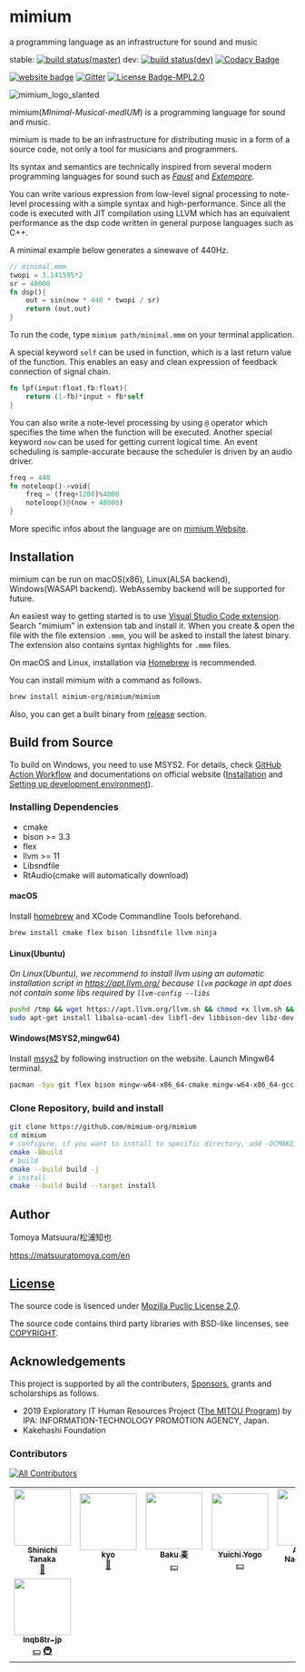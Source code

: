 # mimium

a programming language as an infrastructure for sound and music

stable: [![build status(master)](https://github.com/mimium-org/mimium/workflows/build%20&%20test/badge.svg?branch=master)](https://github.com/mimium-org/mimium/actions) dev: [![build status(dev)](https://github.com/mimium-org/mimium/workflows/build%20&%20test/badge.svg?branch=dev)](https://github.com/mimium-org/mimium/actions) [![Codacy Badge](https://app.codacy.com/project/badge/Grade/a7171f079d2b4439971513b6358c5a35)](https://www.codacy.com/gh/mimium-org/mimium/dashboard?utm_source=github.com&amp;utm_medium=referral&amp;utm_content=mimium-org/mimium&amp;utm_campaign=Badge_Grade)

[![website badge](https://img.shields.io/badge/mimium.org-Website-d6eff7)](https://mimium.org) [![Gitter](https://badges.gitter.im/mimium-dev/community.svg)](https://gitter.im/mimium-dev/community?utm_source=badge&utm_medium=badge&utm_campaign=pr-badge) [![License Badge-MPL2.0](https://img.shields.io/badge/LICENSE-MPLv2.0-blue)](./LICENSE.md)

![mimium_logo_slanted](./mimium_logo_slant.svg)

mimium(*MInimal-Musical-medIUM*) is a programming language for sound and music.

mimium is made to be an infrastructure for distributing music in a form of a source code, not only a tool for musicians and programmers.

Its syntax and semantics are technically inspired from several modern programming languages for sound such as *[Faust](https://faust.grame.fr)* and *[Extempore](https://extemporelang.github.io/)*.

You can write various expression from low-level signal processing to note-level processing with a simple syntax and high-performance.
Since all the code is executed with JIT compilation using LLVM which has an equivalent performance as the dsp code written in general purpose languages such as C++.

A minimal example below generates a sinewave of 440Hz.

```rust
// minimal.mmm
twopi = 3.141595*2
sr = 48000
fn dsp(){
    out = sin(now * 440 * twopi / sr)
    return (out,out)
}
```

To run the code, type `mimium path/minimal.mmm` on your terminal application.

A special keyword `self` can be used in function, which is a last return value of the function.
This enables an easy and clean expression of feedback connection of signal chain.

```rust
fn lpf(input:float,fb:float){    
    return (1-fb)*input + fb*self
}
```

You can also write a note-level processing by using `@` operator which specifies the time when the function will be executed. Another special keyword `now` can be used for getting current logical time.
An event scheduling is sample-accurate because the scheduler is driven by an audio driver.

```rust
freq = 440
fn noteloop()->void{
    freq = (freq+1200)%4000
    noteloop()@(now + 48000)
}
```

More specific infos about the language are on [mimium Website](https://mimium.org).

## Installation

mimium can be run on macOS(x86), Linux(ALSA backend), Windows(WASAPI backend). WebAssemby backend will be supported for future.

An easiest way to getting started is to use [Visual Studio Code extension](https://marketplace.visualstudio.com/items?itemName=mimium-org.mimium-language). Search "mimium" in extension tab and install it. When you create & open the file with the file extension `.mmm`, you will be asked to install the latest binary. The extension also contains syntax highlights for `.mmm` files.

On macOS and Linux, installation via [Homebrew](https://brew.sh/) is recommended.

You can install mimium with a command as follows.

```sh
brew install mimium-org/mimium/mimium
```

Also, you can get a built binary from [release](https://github.com/mimium-org/mimium/releases) section.
## Build from Source

To build on Windows, you need to use MSYS2. For details, check [GitHub Action Workflow](https://github.com/mimium-org/mimium/blob/dev/.github/workflows/build_and_test.yml) and documentations on official website ([Installation](https://mimium.org/en/docs/users-guide/getting-started/installation/) and [Setting up development environment](https://mimium.org/en/docs/developers-guide/setup-development-environments/)).
### Installing Dependencies

- cmake
- bison >= 3.3
- flex
- llvm >= 11
- Libsndfile
- RtAudio(cmake will automatically download)

#### macOS

Install [homebrew](https://brew.sh) and XCode Commandline Tools beforehand.

```sh
brew install cmake flex bison libsndfile llvm ninja
```

#### Linux(Ubuntu)

*On Linux(Ubuntu), we recommend to install llvm using an automatic installation script in https://apt.llvm.org/ because `llvm` package in apt does not contain some libs required by `llvm-config --libs`*

```sh
pushd /tmp && wget https://apt.llvm.org/llvm.sh && chmod +x llvm.sh && sudo ./llvm.sh && popd
sudo apt-get install libalsa-ocaml-dev libfl-dev libbison-dev libz-dev libvorbis-dev libsndfile-dev libopus-dev gcc-9 ninja-build
```

#### Windows(MSYS2,mingw64)

Install [msys2](https://www.msys2.org/) by following instruction on the website. Launch Mingw64 terminal.

```sh
pacman -Syu git flex bison mingw-w64-x86_64-cmake mingw-w64-x86_64-gcc mingw64/mingw-w64-x86_64-libsndfile mingw64/mingw-w64-x86_64-opus mingw-w64-x86_64-ninja mingw-w64-x86_64-llvm
```

### Clone Repository, build and install

```sh
git clone https://github.com/mimium-org/mimium
cd mimium
# configure. if you want to install to specific directory, add -DCMAKE_INSTALL_PREFIX=/your/directory
cmake -Bbuild
# build
cmake --build build -j
# install
cmake --build build --target install
```
## Author

Tomoya Matsuura/松浦知也

<https://matsuuratomoya.com/en>

## [License](LICENSE.md)

The source code is lisenced under [Mozilla Puclic License 2.0](LICENSE.md).

The source code contains third party libraries with BSD-like lincenses, see [COPYRIGHT](./COPYRIGHT).

## Acknowledgements

This project is supported by all the contributers, [Sponsors](https://github.com/sponsors/tomoyanonymous), grants and scholarships as follows.

- 2019 Exploratory IT Human Resources Project ([The MITOU Program](https://www.ipa.go.jp/jinzai/mitou/portal_index.html)) by IPA: INFORMATION-TECHNOLOGY PROMOTION AGENCY, Japan.
- Kakehashi Foundation

### Contributors

<!-- ALL-CONTRIBUTORS-BADGE:START - Do not remove or modify this section -->
[![All Contributors](https://img.shields.io/badge/all_contributors-8-orange.svg?style=flat-square)](#contributors-)
<!-- ALL-CONTRIBUTORS-BADGE:END --> 

	
<!-- ALL-CONTRIBUTORS-LIST:START - Do not remove or modify this section -->
<!-- prettier-ignore-start -->
<!-- markdownlint-disable -->
<table>
  <tr>
    <td align="center"><a href="https://t-sin.github.io"><img src="https://avatars.githubusercontent.com/u/4403863?v=4?s=100" width="100px;" alt=""/><br /><sub><b>Shinichi Tanaka</b></sub></a><br /><a href="https://github.com/mimium-org/mimium/commits?author=t-sin" title="Documentation">📖</a></td>
    <td align="center"><a href="http://deepdrilledwell.secret.jp/ddw/"><img src="https://avatars.githubusercontent.com/u/74606612?v=4?s=100" width="100px;" alt=""/><br /><sub><b>kyo</b></sub></a><br /><a href="https://github.com/mimium-org/mimium/commits?author=syougikakugenn" title="Documentation">📖</a></td>
    <td align="center"><a href="http://baku89.com"><img src="https://avatars.githubusercontent.com/u/2124392?v=4?s=100" width="100px;" alt=""/><br /><sub><b>Baku 麦</b></sub></a><br /><a href="#financial-baku89" title="Financial">💵</a></td>
    <td align="center"><a href="https://github.com/yuichkun"><img src="https://avatars.githubusercontent.com/u/14039540?v=4?s=100" width="100px;" alt=""/><br /><sub><b>Yuichi Yogo</b></sub></a><br /><a href="#financial-yuichkun" title="Financial">💵</a></td>
    <td align="center"><a href="http://ayumu-nagamatsu.com"><img src="https://avatars.githubusercontent.com/u/7838131?v=4?s=100" width="100px;" alt=""/><br /><sub><b>Ayumu Nagamatsu</b></sub></a><br /><a href="#financial-nama-gatsuo" title="Financial">💵</a></td>
    <td align="center"><a href="https://horol.org"><img src="https://avatars.githubusercontent.com/u/3610296?v=4?s=100" width="100px;" alt=""/><br /><sub><b>zigen</b></sub></a><br /><a href="#financial-zigen" title="Financial">💵</a></td>
    <td align="center"><a href="http://hitoshitakeuchi.com"><img src="https://avatars.githubusercontent.com/u/6305267?v=4?s=100" width="100px;" alt=""/><br /><sub><b>Hitoshi Takeuchi</b></sub></a><br /><a href="#financial-hitoshitakeuchi" title="Financial">💵</a></td>
  </tr>
  <tr>
    <td align="center"><a href="https://github.com/Inqb8tr-jp"><img src="https://avatars.githubusercontent.com/u/79005925?v=4?s=100" width="100px;" alt=""/><br /><sub><b>Inqb8tr-jp</b></sub></a><br /><a href="#financial-Inqb8tr-jp" title="Financial">💵</a> <a href="#infra-Inqb8tr-jp" title="Infrastructure (Hosting, Build-Tools, etc)">🚇</a></td>
  </tr>
</table>

<!-- markdownlint-restore -->
<!-- prettier-ignore-end -->

<!-- ALL-CONTRIBUTORS-LIST:END -->
